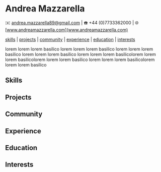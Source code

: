 # Andrea Mazzarella
:envelope: <andrea.mazzarella89@gmail.com> | :phone: +44 (0)7733362000 | :globe_with_meridians: [www.andreamazzarella.com](www.andreamazzarella.com)

[skills](#skills) | [projects](#projects) | [community](#community) | [experience](#experience) | [education](#education) | [interests](#interests)

lorem lorem lorem basilico lorem lorem lorem basilico lorem lorem lorem basilico lorem lorem lorem basilico 
lorem lorem lorem basilicolorem lorem lorem basilicolorem lorem lorem basilico
lorem lorem lorem basilicolorem lorem lorem basilico

## Skills

## Projects

## Community

## Experience

## Education

## Interests
